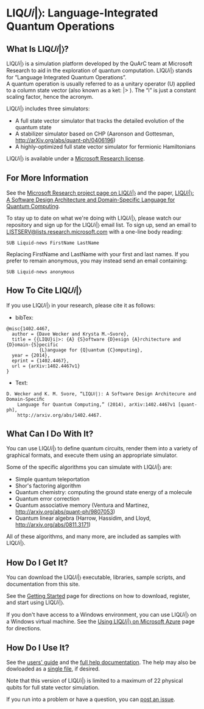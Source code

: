 # LIQ𝑈𝑖|⟩: Language-Integrated Quantum Operations

## What Is LIQ𝑈𝑖|⟩?

LIQ𝑈𝑖|⟩ is a simulation platform developed by the QuArC team at Microsoft Research to aid in the exploration of quantum computation. 
LIQ𝑈𝑖|⟩ stands for “Language Integrated Quantum Operations”.  
A quantum operation is usually referred to as a unitary operator (U) applied to a column state vector (also known as a ket: |> ).
The “i” is just a constant scaling factor, hence the acronym.

LIQ𝑈𝑖|⟩ includes three simulators: 
* A full state vector simulator that tracks the detailed evolution of the quantum state
* A stabilizer simulator based on CHP (Aaronson and Gottesman, http://arXiv.org/abs/quant-ph/0406196)
* A highly-optimized full state vector simulator for fermionic Hamiltonians

LIQ𝑈𝑖|⟩ is available under a [Microsoft Research license](LICENSE.md). 

## For More Information

See the [Microsoft Research project page on LIQ𝑈𝑖|⟩](http://research.microsoft.com/en-us/projects/liquid/)
and the paper, [LIQ𝑈𝑖|⟩: A Software Design Architecture and Domain-Specific Language for Quantum Computing](http://research.microsoft.com/pubs/209634/1402.4467.pdf).

To stay up to date on what we're doing with LIQ𝑈𝑖|⟩, please watch our repository and sign up for the LIQ𝑈𝑖|⟩ email list.
To sign up, send an email to LISTSERV@lists.research.microsoft.com with a one-line body reading:
```
SUB Liquid-news FirstName LastName
```
Replacing FirstName and LastName with your first and last names.
If you prefer to remain anonymous, you may instead send an email containing:
```
SUB Liquid-news anonymous
```

## How To Cite LIQ𝑈𝑖|⟩

If you use LIQ𝑈𝑖|⟩ in your research, please cite it as follows:
* bibTex:
```
@misc{1402.4467,
  author = {Dave Wecker and Krysta M.~Svore},
  title = {{LIQU}i|>: {A} {S}oftware {D}esign {A}rchitecture and {D}omain-{S}pecific 
            {L}anguage for {Q}uantum {C}omputing},
  year = {2014},
  eprint = {1402.4467},
  url = {arXiv:1402.4467v1}
}
```
* Text: 
```
D. Wecker and K. M. Svore, “LIQ𝑈𝑖|⟩: A Software Design Architecure and Domain-Speciﬁc 
    Language for Quantum Computing,” (2014), arXiv:1402.4467v1 [quant-ph], 
    http://arxiv.org/abs/1402.4467.
```

## What Can I Do With It?

You can use LIQ𝑈𝑖|⟩ to define quantum circuits, render them into a variety of graphical formats, and execute them
using an appropriate simulator.

Some of the specific algorithms you can simulate with LIQ𝑈𝑖|⟩ are:
* Simple quantum teleportation
* Shor's factoring algorithm
* Quantum chemistry: computing the ground state energy of a molecule
* Quantum error correction
* Quantum associative memory (Ventura and Martinez, http://arxiv.org/abs/quant-ph/9807053)
* Quantum linear algebra (Harrow, Hassidim, and Lloyd, http://arxiv.org/abs/0811.3171)

All of these algorithms, and many more, are included as samples with LIQ𝑈𝑖|⟩.

## How Do I Get It?

You can download the LIQ𝑈𝑖|⟩ executable, libraries, sample scripts, and documentation from this site.

See the [Getting Started](GettingStarted.md) page for directions on how to download, register, and start using LIQ𝑈𝑖|⟩.

If you don't have access to a Windows environment, you can use LIQ𝑈𝑖|⟩ on a Windows virtual machine.
See the [Using LIQ𝑈𝑖|⟩ on Microsoft Azure](AzureGuide.md) page for directions.

## How Do I Use It?

See the [users' guide](https://msr-quarc.github.io/Liquid/LIQUiD.pdf) and the [full help documentation](https://msr-quarc.github.io/Liquid/).
The help may also be dowloaded as a [single file](https://msr-quarc.github.io/Liquid/Liquid.chm), if desired.

Note that this version of LIQ𝑈𝑖|⟩ is limited to a maximum of 22 physical qubits for full state vector simulation.

If you run into a problem or have a question, you can [post an issue](https://github.com/msr-quarc/Liquid/issues).

